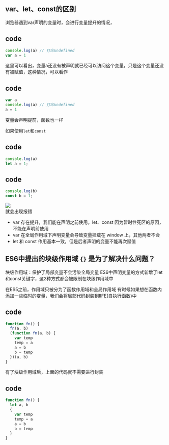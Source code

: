 ## var、let、const的区别
浏览器遇到var声明的变量时，会进行变量提升的情况，
## code
```javascript
console.log(a) // 打印undefined
var a = 1
```
这里可以看出，变量a还没有被声明就已经可以访问这个变量，只是这个变量还没有被赋值，这种情况，可以看作
## code
```javascript
var a
console.log(a) // 打印undefined
a = 1
```
变量会声明提前，函数也一样

如果使用`let`和`const`
## code
```javascript
console.log(a)
let a = 1;
```
## code
```javascript
console.log(b)
const b = 1;
```
![](/assets/images/variable.jpg)   
就会出现报错

- var 存在提升，我们能在声明之前使用。let、const 因为暂时性死区的原因，不能在声明前使用
- var 在全局作用域下声明变量会导致变量挂载在 window 上，其他两者不会
- let 和 const 作用基本一致，但是后者声明的变量不能再次赋值

## ES6中提出的块级作用域 `{}` 是为了解决什么问题？

块级作用域：保护了局部变量不会污染全局变量
ES6中声明变量的方式新增了let和const关键字，这2种方式都会被限制在块级作用域中

在ES5之前，作用域只被分为了函数作用域和全局作用域
有时候如果想在函数内添加一些临时的变量，我们会将局部代码封装到IIFE(自执行函数)中
## code
```javascript
function fn() {
  fn(a, b)
  (function fn(a, b) {
    var temp
    temp = a
    a = b
    b = temp
  })(a, b)
}
```
有了块级作用域后，上面的代码就不需要进行封装
## code
```javascript
function fn() {
  let a, b
  {
    var temp
    temp = a
    a = b
    b = temp
  }
}
```
